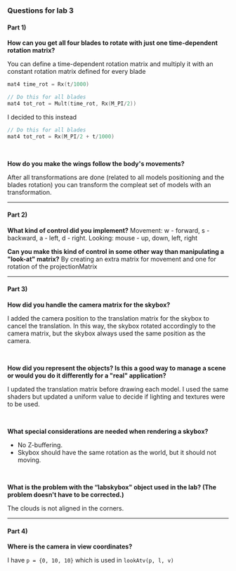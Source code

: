 ### Questions for lab 3

#### Part 1)

**How can you get all four blades to rotate with just one time-dependent rotation matrix?**

You can define a time-dependent rotation matrix and multiply it with an constant rotation matrix defined for every blade
```C
mat4 time_rot = Rx(t/1000)

// Do this for all blades
mat4 tot_rot = Mult(time_rot, Rx(M_PI/2)) 
```

I decided to this instead
```C
// Do this for all blades
mat4 tot_rot = Rx(M_PI/2 + t/1000) 
```

<br>

**How do you make the wings follow the body's movements?**

After all transformations are done (related to all models positioning and the blades rotation) you can transform the compleat set of models with an transformation. 


---

#### Part 2)

**What kind of control did you implement?**
Movement: w - forward, s - backward, a - left, d - right. 
Looking: mouse - up, down, left, right

**Can you make this kind of control in some other way than manipulating a "look-at" matrix?**
By creating an extra matrix for movement and one for rotation of the projectionMatrix


----

#### Part 3)

**How did you handle the camera matrix for the skybox?**

I added the camera position to the translation matrix for the skybox to cancel the translation. In this way, the skybox rotated accordingly to the camera matrix, but the skybox always used the same position as the camera. 

</br>

**How did you represent the objects? Is this a good way to manage a scene or would you do it differently for a "real" application?**

I updated the translation matrix before drawing each model. I used the same shaders but updated a uniform value to decide if lighting and textures were to be used. 


</br>

**What special considerations are needed when rendering a skybox?**

* No Z-buffering. 
* Skybox should have the same rotation as the world, but it should not moving. 


</br>

**What is the problem with the “labskybox" object used in the lab? (The problem doesn't have to be corrected.)**

The clouds is not aligned in the corners.


----

#### Part 4)

**Where is the camera in view coordinates?**

I have `p = {0, 10, 10}` which is used in `lookAtv(p, l, v)`




